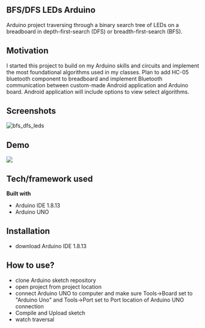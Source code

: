 ## BFS/DFS LEDs Arduino
 Arduino project traversing through a binary search tree of LEDs on a breadboard in depth-first-search (DFS) or breadth-first-search (BFS).

## Motivation
I started this project to build on my Arduino skills and circuits and implement the most foundational algorithms used in my classes. Plan to add HC-05 bluetooth component to breadboard and implement Bluetooth communication between custom-made Android application and Arduino board. Android application will include options to view select algorithms.
 
## Screenshots
![bfs_dfs_leds](https://user-images.githubusercontent.com/47908881/97114750-9a5ff580-16af-11eb-8ca6-a12ecf6fe40c.png)

## Demo
[![](http://img.youtube.com/vi/rggLwx25aUk/0.jpg)](http://www.youtube.com/watch?v=rggLwx25aUk "BFS/DFS LEDs Demo")

## Tech/framework used
<b>Built with</b>
- Arduino IDE 1.8.13
- Arduino UNO

## Installation
- download Arduino IDE 1.8.13

## How to use?
- clone Arduino sketch repository
- open project from project location
- connect Arduino UNO to computer and make sure Tools->Board set to "Arduino Uno" and Tools->Port set to Port location of Arduino UNO connection
- Compile and Upload sketch
- watch traversal
